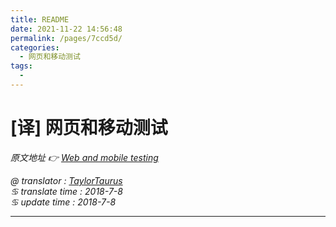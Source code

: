 ```yaml
---
title: README
date: 2021-11-22 14:56:48
permalink: /pages/7ccd5d/
categories:
  - 网页和移动测试
tags:
  - 
---
```

# [译] 网页和移动测试

*原文地址 👉 [Web and mobile testing][0]*

*@ translator : [TaylorTaurus](https://github.com/taylortaurus)*    
*♋ translate time : 2018-7-8*    
*♋ update time : 2018-7-8*  

---

[0]: https://www.ranorex.com/help/latest/web-mobile-testing/

